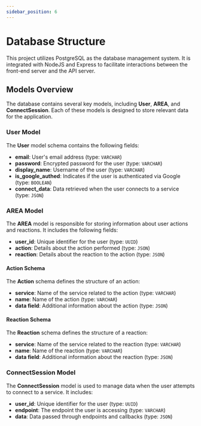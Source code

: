```yaml
---
sidebar_position: 6
---
```


# Database Structure

This project utilizes PostgreSQL as the database management system. It is integrated with NodeJS and Express to facilitate interactions between the front-end server and the API server.

## Models Overview

The database contains several key models, including **User**, **AREA**, and **ConnectSession**. Each of these models is designed to store relevant data for the application.

### User Model

The **User** model schema contains the following fields:

- **email**: User's email address (type: `VARCHAR`)
- **password**: Encrypted password for the user (type: `VARCHAR`)
- **display_name**: Username of the user (type: `VARCHAR`)
- **is_google_authed**: Indicates if the user is authenticated via Google (type: `BOOLEAN`)
- **connect_data**: Data retrieved when the user connects to a service (type: `JSON`)

### AREA Model

The **AREA** model is responsible for storing information about user actions and reactions. It includes the following fields:

- **user_id**: Unique identifier for the user (type: `UUID`)
- **action**: Details about the action performed (type: `JSON`)
- **reaction**: Details about the reaction to the action (type: `JSON`)

#### Action Schema

The **Action** schema defines the structure of an action:

- **service**: Name of the service related to the action (type: `VARCHAR`)
- **name**: Name of the action (type: `VARCHAR`)
- **data field**: Additional information about the action (type: `JSON`)

#### Reaction Schema

The **Reaction** schema defines the structure of a reaction:

- **service**: Name of the service related to the reaction (type: `VARCHAR`)
- **name**: Name of the reaction (type: `VARCHAR`)
- **data field**: Additional information about the reaction (type: `JSON`)

### ConnectSession Model

The **ConnectSession** model is used to manage data when the user attempts to connect to a service. It includes:

- **user_id**: Unique identifier for the user (type: `UUID`)
- **endpoint**: The endpoint the user is accessing (type: `VARCHAR`)
- **data**: Data passed through endpoints and callbacks (type: `JSON`)
